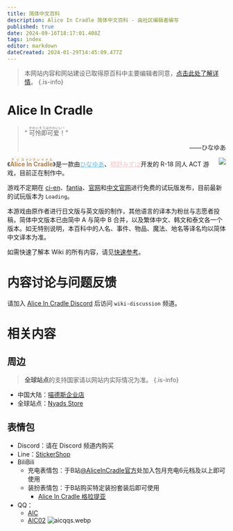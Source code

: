 ```yaml
---
title: 简体中文百科
description: Alice In Cradle 简体中文百科 - 由社区编辑者编写
published: true
date: 2024-09-16T18:17:01.408Z
tags: index
editor: markdown
dateCreated: 2024-01-29T14:45:09.477Z
---
```


<!-- 此页用于引用的图片/链接 -->
[fantia]: https://fantia.jp/fanclubs/24531
[ci-en]: https://ci-en.dlsite.com/creator/12611
[官网]: https://get.aliceincradle.dev
[中文官网]: https://cn.aliceincradle.com

> 本网站内容和网站建设已取得原百科中主要编辑者同意，[点击此处了解详情](https://t.bilibili.com/847892334568800257)。
{.is-info}

# Alice In Cradle
 
> “ <ruby>可怜即可爱！<rt>かわいそうはかわいい！</rt></ruby>”<p style="text-align: right;">**——ひなゆあ**</p>

<img style="float: right;" src="/assets/global/hello.png"/>《**<ruby style="color: #b47f4d;">Alice<rt>アリス</rt>&nbsp;In<rt>イン</rt>&nbsp;Cradle<rt>クレイドル</rt></ruby>**》是一款由<a href="https://twitter.com/hinayua_r18" target="_blank" style="color: #56bcf9;" lang="ja">ひなゆあ</a>、<a href="https://twitter.com/HashinoMizuha" target="_blank" style="color: #f6c5cb;" lang="ja">橋野みずは</a>开发的 R-18 同人 ACT 游戏，目前正在制作中。

游戏不定期在 [ci-en]、[fantia]、[官网]和[中文官网]进行免费的试玩版发布，目前最新的试玩版本为 <code id="aic_zip_verdis_global_windows">Loading</code>。

本游戏由原作者进行日文版与英文版的制作，其他语言的译本为粉丝与志愿者投稿，简体中文版本已由简中 A 与简中 B 合并，以及繁体中文、韩文和泰文各一个版本。如无特别说明，本百科中的人名、事件、物品、魔法、地名等译名均以简体中文译本为准。

如需快速了解本 Wiki 的所有内容，请见[快速参考](/zh/nav)。

# 内容讨论与问题反馈
请加入 [Alice In Cradle Discord](https://discord.gg/aliceincradle) 后访问 `wiki-discussion` 频道。

# 相关内容
## 周边
> **全球站点**的支持国家请以网站内实际情况为准。
{.is-info}
- 中国大陆：[喵德斯企业店](https://nyads.taobao.com/search.htm?search=y&keyword=aliceincradle)
- 全球站点：[Nyads Store](https://nyads.net/collections/aliceincradle)
## 表情包
- Discord：请在 Discord 频道内购买
- Line：[StickerShop](https://store.line.me/stickershop/product/25649586)
- BiliBili
  - 充电表情包：于B站[@AliceInCradle官方](https://space.bilibili.com/3493078251866300)处加入包月充电6元档及以上即可使用
  - 装扮表情包：于B站购买特定装扮套装后即可使用
    - [Alice In Cradle 格拉提亚](https://www.bilibili.com/h5/mall/suit/detail?navhide=1&id=217831701)
- QQ：
  - [AIC](https://zb.vip.qq.com/hybrid/emoticonmall/detail?id=238796)
  - [AIC02](https://zb.vip.qq.com/hybrid/emoticonmall/detail?id=238966)
![aicqqs.webp](https://cdn.sa.net/2024/05/25/Gt49iIV6FK7rNjn.webp)